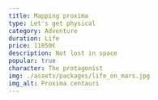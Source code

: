 ```yaml
---
title: Mapping proxima
type: Let's get physical
category: Adventure
duration: Life
price: 11850€
description: Not lost in space
popular: true
character: The protagonist
img: ./assets/packages/life_on_mars.jpg
img_alt: Proxima centauri
---
```

